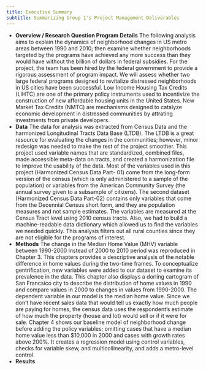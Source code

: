 ```yaml
---
title: Executive Summary
subtitle: Summarizing Group 1's Project Management Deliverables
---
```


  - **Overview / Research Question Program Details**
    The following analysis aims to explain the dynamics of neighborhood changes in US metro areas between 1990 and 2010; then examine whether neighborhoods targeted by the             programs have achieved any more success than they would have without the billion of dollars in federal subsidies. For the project, the team has been hired by the federal           government to provide a rigorous assessment of program impact. We will assess whether two large federal programs designed to revitalize distressed neighborhoods in US cities       have been successful. Low Income Housing Tax Credits (LIHTC) are one of the primary policy instruments used to incentivize the construction of new affordable housing units in     the United States. New Market Tax Credits (NMTC) are mechanisms designed to catalyze economic development in distressed communities by attrating investments from private           developers.
  - **Data**
    The data for analysis was extracted from Census Data and the harmonized Longitudinal Tracts Data Base (LTDB). The LTDB is a great resource for evaluating the changes in the       communities; however, minor redesign was needed to make the rest of the project smoother. This project used variable names that are standardized, combined files, made             accessible meta-data on tracts, and created a harmonization file to improve the usability of the data. Most of the variables used in this project (Harmonized Census Data Part-     01) come from the long-form version of the census (which is only administered to a sample of the population) or variables from the American Community Survey (the annual survey     given to a    subsample of citizens). The second dataset (Harmonized Census Data Part-02) contains only variables that come from the Decennial Census short form, and they are     population measures and not sample estimates. The variables are measured at the Census Tract level using 2010 census tracts. Also, we had to build a machine-readable data         dictionary which allowed us to find the variables we needed quickly.
    This analysis filters out all rural counties since they are not eligible for the programs of interest. 
  - **Methods**
    The change in the Median Home Value (MHV) variable between 1990-2000 instead of 2000 to 2010 period was reproduced in Chapter 3. This chapters provides a descriptive analysis     of the notable difference in home values during the two-time frames. To conceptualize gentrification, new variables were added to our dataset to examine its prevalence in the     data. This chapter also displays a dorling cartogram of San Francsico city to describe the distribution of home values in 1990 and compare values in 2000 to changes in values     from 1990-2000. 
    The dependent variable in our model is the median home value. Since we don’t have recent sales data that would tell us exactly how much people are paying for homes, the census     data uses the respondent’s estimate of how much the property (house and lot) would sell or if it were for sale. Chapter 4 shows our baseline model of neighborhood change           before adding the policy variables; omitting cases that have a median home value less than $10,000 in 2000 and cases with growth rates above 200%. It creates a regression         model using control variables, checks for variable skew, and multicollinearity, and adds a metro-level control. 
  - **Results**
